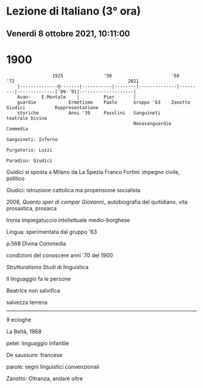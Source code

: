 # Lezione di Italiano (3° ora) 
## Venerdì 8 ottobre 2021, 10:11:00

# 1900

		             1925               '50                      '68       '72                                          2021
		|--------------@-------|-----------|--------|--------------|---------|--------------['89-'91]--------------------|
		Avan-    E.Montale    |         Pier       |
		guardie            Ermetismo    Paolo      Gruppo '63    Zanotto  Giudici           Rappresentazione
		storiche           Anni '39     Pasolini   Sanguineti                               teatrale Divina
		                                           Neoavanguardie       Commedia
		                                                                                      Sanguineti: Inferno
		                                                                                      Purgatorio: Luzzi
		                                                                                      Paradiso: Giudici



Guidici si sposta a Milano da La Spezia
Franco Fortini: impegno civile, politico

Giudici: istruzione cattolica ma propensione socialista


2008, _Quanto sper di campar Giovanni__
autobiografia del quitidiano, vita prosastica, prosaica


Ironia
impiegatuccio intellettuale medio-borghese

Lingua: sperimentata dal gruppo '63


p.568 Divina Commedia



condizioni del conoscere anni '70 del 1900

*Strutturalismo*
Studi di linguistica

Il linguaggio fa le persone



Beatrice non salvifica

salvezza terrena

---

9 ecloghe

La Beltà, 1968


petel: linguaggio infantile


De saussure: francese

parole: segni linguistici convenzionali

Zanotto: Oltranza, andare oltre
<!--stackedit_data:
eyJoaXN0b3J5IjpbNDI0NjkyMzIzLDEyMzUwMDU3ODYsMTQ0NT
czODQyMCwtNTA0Njk1MzEzLDIxMDM4MDcyNDJdfQ==
-->